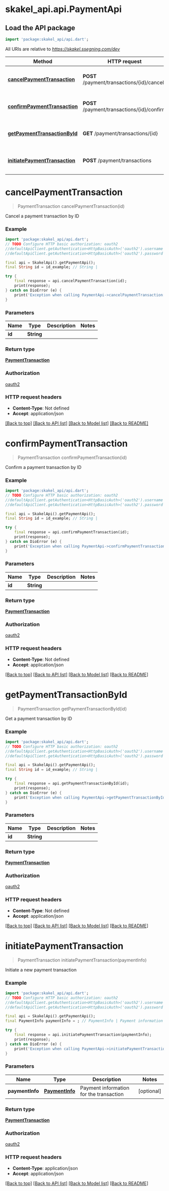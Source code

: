 # skakel_api.api.PaymentApi

## Load the API package
```dart
import 'package:skakel_api/api.dart';
```

All URIs are relative to *https://skakel.ssegning.com/dev*

Method | HTTP request | Description
------------- | ------------- | -------------
[**cancelPaymentTransaction**](PaymentApi.md#cancelpaymenttransaction) | **POST** /payment/transactions/{id}/cancel | Cancel a payment transaction by ID
[**confirmPaymentTransaction**](PaymentApi.md#confirmpaymenttransaction) | **POST** /payment/transactions/{id}/confirm | Confirm a payment transaction by ID
[**getPaymentTransactionById**](PaymentApi.md#getpaymenttransactionbyid) | **GET** /payment/transactions/{id} | Get a payment transaction by ID
[**initiatePaymentTransaction**](PaymentApi.md#initiatepaymenttransaction) | **POST** /payment/transactions | Initiate a new payment transaction


# **cancelPaymentTransaction**
> PaymentTransaction cancelPaymentTransaction(id)

Cancel a payment transaction by ID

### Example
```dart
import 'package:skakel_api/api.dart';
// TODO Configure HTTP basic authorization: oauth2
//defaultApiClient.getAuthentication<HttpBasicAuth>('oauth2').username = 'YOUR_USERNAME'
//defaultApiClient.getAuthentication<HttpBasicAuth>('oauth2').password = 'YOUR_PASSWORD';

final api = SkakelApi().getPaymentApi();
final String id = id_example; // String | 

try {
    final response = api.cancelPaymentTransaction(id);
    print(response);
} catch on DioError (e) {
    print('Exception when calling PaymentApi->cancelPaymentTransaction: $e\n');
}
```

### Parameters

Name | Type | Description  | Notes
------------- | ------------- | ------------- | -------------
 **id** | **String**|  | 

### Return type

[**PaymentTransaction**](PaymentTransaction.md)

### Authorization

[oauth2](../README.md#oauth2)

### HTTP request headers

 - **Content-Type**: Not defined
 - **Accept**: application/json

[[Back to top]](#) [[Back to API list]](../README.md#documentation-for-api-endpoints) [[Back to Model list]](../README.md#documentation-for-models) [[Back to README]](../README.md)

# **confirmPaymentTransaction**
> PaymentTransaction confirmPaymentTransaction(id)

Confirm a payment transaction by ID

### Example
```dart
import 'package:skakel_api/api.dart';
// TODO Configure HTTP basic authorization: oauth2
//defaultApiClient.getAuthentication<HttpBasicAuth>('oauth2').username = 'YOUR_USERNAME'
//defaultApiClient.getAuthentication<HttpBasicAuth>('oauth2').password = 'YOUR_PASSWORD';

final api = SkakelApi().getPaymentApi();
final String id = id_example; // String | 

try {
    final response = api.confirmPaymentTransaction(id);
    print(response);
} catch on DioError (e) {
    print('Exception when calling PaymentApi->confirmPaymentTransaction: $e\n');
}
```

### Parameters

Name | Type | Description  | Notes
------------- | ------------- | ------------- | -------------
 **id** | **String**|  | 

### Return type

[**PaymentTransaction**](PaymentTransaction.md)

### Authorization

[oauth2](../README.md#oauth2)

### HTTP request headers

 - **Content-Type**: Not defined
 - **Accept**: application/json

[[Back to top]](#) [[Back to API list]](../README.md#documentation-for-api-endpoints) [[Back to Model list]](../README.md#documentation-for-models) [[Back to README]](../README.md)

# **getPaymentTransactionById**
> PaymentTransaction getPaymentTransactionById(id)

Get a payment transaction by ID

### Example
```dart
import 'package:skakel_api/api.dart';
// TODO Configure HTTP basic authorization: oauth2
//defaultApiClient.getAuthentication<HttpBasicAuth>('oauth2').username = 'YOUR_USERNAME'
//defaultApiClient.getAuthentication<HttpBasicAuth>('oauth2').password = 'YOUR_PASSWORD';

final api = SkakelApi().getPaymentApi();
final String id = id_example; // String | 

try {
    final response = api.getPaymentTransactionById(id);
    print(response);
} catch on DioError (e) {
    print('Exception when calling PaymentApi->getPaymentTransactionById: $e\n');
}
```

### Parameters

Name | Type | Description  | Notes
------------- | ------------- | ------------- | -------------
 **id** | **String**|  | 

### Return type

[**PaymentTransaction**](PaymentTransaction.md)

### Authorization

[oauth2](../README.md#oauth2)

### HTTP request headers

 - **Content-Type**: Not defined
 - **Accept**: application/json

[[Back to top]](#) [[Back to API list]](../README.md#documentation-for-api-endpoints) [[Back to Model list]](../README.md#documentation-for-models) [[Back to README]](../README.md)

# **initiatePaymentTransaction**
> PaymentTransaction initiatePaymentTransaction(paymentInfo)

Initiate a new payment transaction

### Example
```dart
import 'package:skakel_api/api.dart';
// TODO Configure HTTP basic authorization: oauth2
//defaultApiClient.getAuthentication<HttpBasicAuth>('oauth2').username = 'YOUR_USERNAME'
//defaultApiClient.getAuthentication<HttpBasicAuth>('oauth2').password = 'YOUR_PASSWORD';

final api = SkakelApi().getPaymentApi();
final PaymentInfo paymentInfo = ; // PaymentInfo | Payment information for the transaction

try {
    final response = api.initiatePaymentTransaction(paymentInfo);
    print(response);
} catch on DioError (e) {
    print('Exception when calling PaymentApi->initiatePaymentTransaction: $e\n');
}
```

### Parameters

Name | Type | Description  | Notes
------------- | ------------- | ------------- | -------------
 **paymentInfo** | [**PaymentInfo**](PaymentInfo.md)| Payment information for the transaction | [optional] 

### Return type

[**PaymentTransaction**](PaymentTransaction.md)

### Authorization

[oauth2](../README.md#oauth2)

### HTTP request headers

 - **Content-Type**: application/json
 - **Accept**: application/json

[[Back to top]](#) [[Back to API list]](../README.md#documentation-for-api-endpoints) [[Back to Model list]](../README.md#documentation-for-models) [[Back to README]](../README.md)

